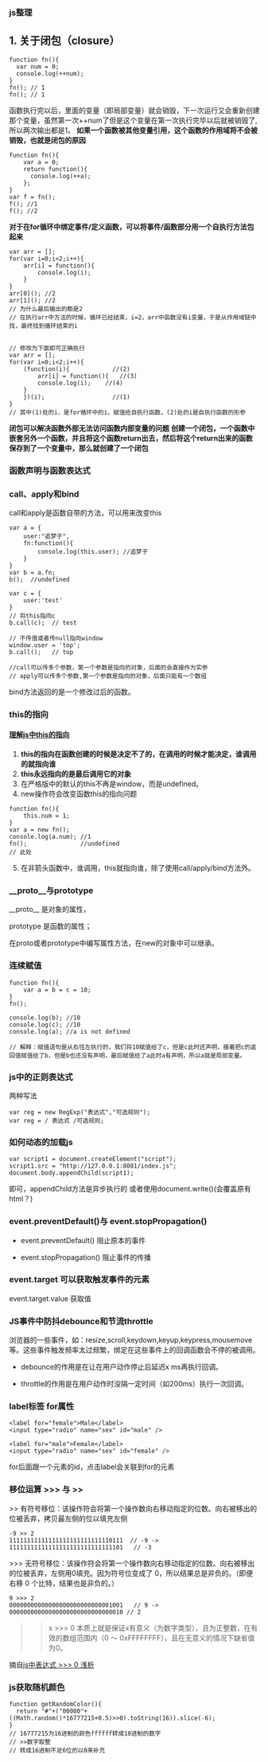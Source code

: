 ### js整理

## 1. 关于闭包（closure）

```
function fn(){
  var num = 0;
  console.log(++num);
}
fn(); // 1
fn(); // 1
```
函数执行完以后，里面的变量（即局部变量）就会销毁，下一次运行又会重新创建那个变量，虽然第一次++num了但是这个变量在第一次执行完毕以后就被销毁了,所以两次输出都是1。
**如果一个函数被其他变量引用，这个函数的作用域将不会被销毁，也就是闭包的原因**

```
function fn(){
    var a = 0;
    return function(){
      console.log(++a);
    };
}
var f = fn();
f(); //1
f(); //2
```

**对于在for循环中绑定事件/定义函数，可以将事件/函数部分用一个自执行方法包起来**

```
var arr = [];
for(var i=0;i<2;i++){
    arr[i] = function(){
        console.log(i);
    }
}
arr[0](); //2
arr[1](); //2
// 为什么最后输出的都是2
// 在执行arr中方法的时候，循环已经结束，i=2，arr中函数没有i变量，于是从作用域链中找，最终找到循环结束的i


// 修改为下面即可正确执行
var arr = [];
for(var i=0;i<2;i++){
	(function(i){            //(2)
		arr[i] = function(){   //(3)
        console.log(i);    //(4)
    }
	})(i);                   //(1)
}
// 其中(1)处的i，是for循环中的i，赋值给自执行函数，(2)处的i是自执行函数的形参

```

**闭包可以解决函数外部无法访问函数内部变量的问题**
**创建一个闭包，一个函数中嵌套另外一个函数，并且将这个函数return出去，然后将这个return出来的函数保存到了一个变量中，那么就创建了一个闭包**


### 函数声明与函数表达式


### call、apply和bind

call和apply是函数自带的方法，可以用来改变this

```
var a = {
    user:"追梦子",
    fn:function(){
        console.log(this.user); //追梦子
    }
}
var b = a.fn;
b();  //undefined

var c = {
    user:'test'
}
// 将this指向c
b.call(c);  // test

// 不传值或者传null指向window
window.user = 'top';
b.call();   // top

//call可以传多个参数，第一个参数是指向的对象，后面的会直接作为实参
// apply可以传多个参数,第一个参数是指向的对象，后面只能有一个数组

```

bind方法返回的是一个修改过后的函数。


### this的指向

#### [理解js中this的指向](https://www.cnblogs.com/pssp/p/5216085.html)

1. **this的指向在函数创建的时候是决定不了的，在调用的时候才能决定，谁调用的就指向谁**
2. **this永远指向的是最后调用它的对象**
3. 在严格版中的默认的this不再是window，而是undefined。
4. new操作符会改变函数this的指向问题
  ```
  function fn(){
      this.num = 1;
  }
  var a = new fn();
  console.log(a.num); //1
  fn();               //undefined
  // 此处
  ```
5. 在非箭头函数中，谁调用，this就指向谁，除了使用call/apply/bind方法外。


### \_\_proto\_\_与prototype

\_\_proto\_\_ 是对象的属性，

prototype 是函数的属性；

在proto或者prototype中编写属性方法，在new的对象中可以继承。


### 连续赋值
```
function fn(){
    var a = b = c = 10;
}
fn();

console.log(b); //10
console.log(c); //10
console.log(a); //a is not defined

// 解释：赋值语句是从右往左执行的，我们将10赋值给了c，但是c此时还声明，接着把c的返回值赋值给了b，但是b也还没有声明，最后赋值给了a此时a有声明，所以a就是局部变量。
```


### js中的正则表达式

两种写法
```
var reg = new RegExp("表达式","可选规则");
var reg = / 表达式 /可选规则;
```


### 如何动态的加载js

```
var script1 = document.createElement("script");
script1.src = "http://127.0.0.1:8081/index.js";
document.body.appendChild(script1);
```

即可，appendChild方法是异步执行的
或者使用document.write()(会覆盖原有html？)


### event.preventDefault()与 event.stopPropagation()

- event.preventDefault()
  阻止原本的事件

- event.stopPropagation()
  阻止事件的传播

### event.target 可以获取触发事件的元素

 event.target.value 获取值

### JS事件中防抖debounce和节流throttle

  浏览器的一些事件，如：resize,scroll,keydown,keyup,keypress,mousemove等。这些事件触发频率太过频繁，绑定在这些事件上的回调函数会不停的被调用。

  - debounce的作用是在让在用户动作停止后延迟x ms再执行回调。

  - throttle的作用是在用户动作时没隔一定时间（如200ms）执行一次回调。

### label标签 for属性

  ```
  <label for="female">Male</label>
  <input type="radio" name="sex" id="male" />

  <label for="male">Female</label>
  <input type="radio" name="sex" id="female" />
  ```

  for后面跟一个元素的id，点击label会关联到for的元素
  
### 移位运算 >>> 与 >>

  \>\> 有符号移位：该操作符会将第一个操作数向右移动指定的位数。向右被移出的位被丢弃，拷贝最左侧的位以填充左侧
  
  ```
  -9 >> 2
  11111111111111111111111111110111  // -9 -> 11111111111111111111111111111101   // -3
  ```
  
  \>\>\> 无符号移位：该操作符会将第一个操作数向右移动指定的位数。向右被移出的位被丢弃，左侧用0填充。因为符号位变成了 0，所以结果总是非负的。（即便右移 0 个比特，结果也是非负的。）
  
  ```
  9 >>> 2
  00000000000000000000000000001001   // 9 ->  00000000000000000000000000000010 // 2
  ```
  
  >> x >>> 0 本质上就是保证x有意义（为数字类型），且为正整数，在有效的数组范围内（0 ～ 0xFFFFFFFF），且在无意义的情况下缺省值为0。
  
  摘自[js中表达式 >>> 0 浅析](https://segmentfault.com/a/1190000014613703)
  

### js获取随机颜色
  
  ```
  function getRandomColor(){ 
    return "#"+("00000"+((Math.random()*16777215+0.5)>>0).toString(16)).slice(-6); 
  } 
  // 16777215为16进制的颜色ffffff转成10进制的数字 
  // >>数字取整 
  // 转成16进制不足6位的以0来补充 
  ```

  
